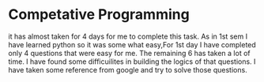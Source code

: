 # Competative Programming
it has almost taken for 4 days for me to complete this task. As in 1st sem I have learned python so it was some what easy,For 1st day I have completed only 4 questions that were easy for me. The remaining 6 has taken a lot of time. I have found some difficuilites in building the logics of that questions. I have taken some reference from google and try to solve those questions.
